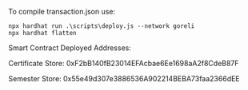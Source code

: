 To compile transaction.json use:

```
npx hardhat run .\scripts\deploy.js --network goreli
npx hardhat flatten
```

Smart Contract Deployed Addresses:

Certificate Store: 0xF2bB140fB23014EFAcbae6Ee1698aA2f8CdeB87F

Semester Store: 0x55e49d307e3886536A902214BEBA73faa2366dEE